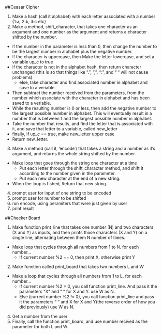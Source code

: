 
##Ceasar Cipher

1. Make a hash (call it alphabet) with each letter associated with a number {1:a, 2:b, 3:c etc}
2. Make a method, shift_character, that takes one character as an argument and one number as the argument and returns a character shifted by the number.
  * If the number in the parameter is less than 0, then change the number to be the largest number in alphabet plus the negative number.
  * If the character is uppercase, then Make the letter lowercase, and set a variable up_c to true
  * If the character is not in the alphabet hash, then return character unchanged (this is so that things like “.”, “,”, “:”, and “ “ will not cause problems)
    * else, take character and find associated number in alphabet and save to a veriable.
  * Then subtract the number received from the parameters, from the number which associate with the character in alphabet and has been saved to a veriable.
  * While the resulting number is 0 or less, then add the negative number to the largest possible number in alphabet. This will eventually result in a number that is between 1 and the largest possible number in alphabet.  
  * Take the number that results, and find the letter that is associated with it, and save that letter to a variable, called new_letter
  * finally, If up_c == true, make new_letter upper case
  * Return new_letter.
3. Make a method (call it, ‘encode’) that takes a string  and a number as it’s argument, and returns the whole string shifted by the number.
  * Make loop that goes through the string one character at a time
    * Put each letter through the shift_character method, and shift it according to the number given in the parameter.
    * Put each new character at the end of a new string.
  * When the loop is fished, Return that new string.
4. prompt user for input of one string to be encoded
5. prompt user for number to be shifted
6. run encode, using peramiters that were just given by user
7. print result

##Checker Board 

1. Make function print_line that takes one number (N) and two characters (X and Y)  as inputs, and then prints those characters (X and Y) on a single line, alternating between them N number of times.
  - Make loop that cycles through all numbers from 1 to N. for each number…
    - If current number %2 == 0, then print X, otherwise print Y
2. Make function called print_board that takes two numbers L and  W
  - Make a loop that cycles through all numbers from 1 to L. for each number…
    - If current number %2 = 0, you  call function print_line. And pass it the parameters "X" and “ “ for X and Y. use W as N.
    - Else (current number %2 !=  0), you call function print_line and pass it the parameters “ “ and X for X and Y(the reverse order of how you did previously) use W as N.
4. Get a number from the user
5. Finally, call the function print_board, and use number recived as the parameter for both  L and W.
